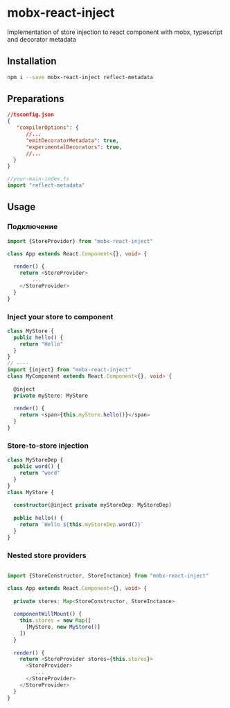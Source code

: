 # mobx-react-inject
Implementation of store injection to react component with mobx, typescript and decorator metadata

## Installation
```bash
npm i --save mobx-react-inject reflect-metadata 
```

## Preparations
```json
//tsconfig.json
{
   "compilerOptions": {
      //...
      "emitDecoratorMetadata": true,
      "experimentalDecorators": true,
      //...
  }
}
```
```ts
//your-main-index.ts
import "reflect-metadata"
```
## Usage
### Подключение
```ts
import {StoreProvider} from "mobx-react-inject"

class App extends React.Component<{}, void> {
  
  render() {
    return <StoreProvider>
        ...
    </StoreProvider>
  }
}
```
### Inject your store to component
```ts
class MyStore {
  public hello() {
    return "Hello"
  }
}
// ----
import {inject} from "mobx-react-inject"
class MyComponent extends React.Component<{}, void> {
  
  @inject
  private myStore: MyStore
  
  render() {
    return <span>{this.myStore.hello()}</span>
  }
}
```
### Store-to-store injection
```ts
class MyStoreDep {
  public word() {
    return "word"
  }  
}
class MyStore {
  
  constructor(@inject private myStoreDep: MyStoreDep)
  
  public hello() {
    return `Hello ${this.myStoreDep.word()}` 
  }
}
```
### Nested store providers
```ts

import {StoreConstructor, StoreInctance} from "mobx-react-inject"

class App extends React.Component<{}, void> {
  
  private stores: Map<StoreConstructor, StoreInctance>
  
  componentWillMount() {
    this.stores = new Map([
      [MyStore, new MyStore()]
    ])
  }
  
  render() {
    return <StoreProvider stores={this.stores}>
      <StoreProvider>
         ...
      </StoreProvider>
    </StoreProvider>
  }
}
```
